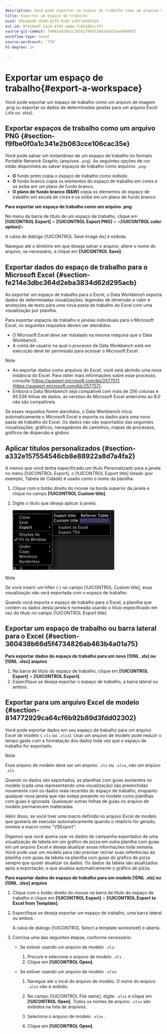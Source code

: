 ```yaml
---
description: Você pode exportar um espaço de trabalho como um arquivo de imagem .png ou exportar os dados de determinadas janelas para um arquivo Excel (.xls ou .xlsx).
title: Exportar um espaço de trabalho
uuid: 59ea6e46-d2e9-41f9-9c8f-e3071eb65424
exl-id: 87416ddf-2ac0-4f95-ae8e-71051061c757
source-git-commit: 79981e92dd1c2e552f958716626a632ead940973
workflow-type: tm+mt
source-wordcount: '774'
ht-degree: 1%

---
```


# Exportar um espaço de trabalho{#export-a-workspace}

Você pode exportar um espaço de trabalho como um arquivo de imagem .png ou exportar os dados de determinadas janelas para um arquivo Excel (.xls ou .xlsx).

## Exportar espaços de trabalho como um arquivo PNG {#section-f9fbe0f0a1c341e2b063cce106cac35e}

Você pode salvar um instantâneo de um espaço de trabalho no formato Portable Network Graphic (arquivos `.png`). As seguintes opções de cor estão disponíveis ao salvar espaços de trabalho como arquivos `.png`:

* **O** fundo preto copia o espaço de trabalho como exibido.
* **O** fundo branco copia os elementos do espaço de trabalho em cores e os exibe em um plano de fundo branco.
* **O plano de fundo branco (B&amp;W)**  copia os elementos do espaço de trabalho em escala de cinza e os exibe em um plano de fundo branco.

**Para exportar um espaço de trabalho como um arquivo .png**

No menu da barra de título de um espaço de trabalho, clique em **[!UICONTROL Export]** > **[!UICONTROL Export PNG]** > *&lt;**[!UICONTROL color option]**>*.

A caixa de diálogo [!UICONTROL Save Image As] é exibida.

Navegue até o diretório em que deseja salvar o arquivo, altere o nome do arquivo, se necessário, e clique em **[!UICONTROL Save]**.

## Exportar dados do espaço de trabalho para o Microsoft Excel {#section-fe214e3dbc364d2eba3834d62d295acb}

Ao exportar um espaço de trabalho para o Excel, o Data Workbench exporta dados de determinadas visualizações, legendas de dimensão e valor e anotações de texto para uma nova pasta de trabalho do Excel com uma visualização por planilha.

Para exportar espaços de trabalho e janelas individuais para o Microsoft Excel, os seguintes requisitos devem ser atendidos:

* O Microsoft Excel deve ser instalado na mesma máquina que o Data Workbench.
* A conta de usuário na qual o processo de Data Workbench está em execução deve ter permissão para acessar o Microsoft Excel.

>[!NOTE]
>
>* Ao exportar dados como arquivos do Excel, você está abrindo uma nova instância do Excel. Para obter mais informações sobre esse processo, consulte [https://support.microsoft.com/kb/257757](https://support.microsoft.com/kb/257757).
>* Embora o Data Workbench seja compatível com mais de 256 colunas e 65.536 linhas de dados, as versões do Microsoft Excel anteriores ao 8.0 não são compatíveis.
>


Se esses requisitos forem atendidos, o Data Workbench inicia automaticamente o Microsoft Excel e exporta os dados para uma nova pasta de trabalho do Excel. Os dados não são exportados das seguintes visualizações: gráficos, navegadores de caminhos, mapas de processos, gráficos de dispersão e globos.

## Aplicar títulos personalizados {#section-a332e157554546cb8e88922a8d7a4fa2}

A menos que você tenha especificado um título Personalizado para a janela no menu [!UICONTROL Export], o [!UICONTROL Export title] listado (por exemplo, Tabela de Cidade) é usado como o nome da planilha.

1. Clique com o botão direito do mouse na borda superior da janela e clique no campo **[!UICONTROL Custom title]**.
1. Digite o título que deseja aplicar à janela.

   ![](assets/mnu_window_TitleBar_Export.png)

>[!NOTE]
>
>Se você inserir um hífen (-) no campo [!UICONTROL Custom title], essa visualização não será exportada com o espaço de trabalho.

Quando você exporta o espaço de trabalho para o Excel, a planilha que contém os dados desta janela é nomeada usando o título especificado em vez do título no campo [!UICONTROL Export title].

## Exportar um espaço de trabalho ou barra lateral para o Excel {#section-360438b66d5f4734826ab463b4a01a75}

**Para exportar dados do espaço de trabalho para um novo  [!DNL .xls] ou  [!DNL .xlsx] arquivo**

1. Na barra de título do espaço de trabalho, clique em **[!UICONTROL Export]** > **[!UICONTROL Export]**.
1. Especifique se deseja exportar o espaço de trabalho, a barra lateral ou ambos.

## Exportar para um arquivo Excel de modelo {#section-814772929ca64cf6b92b89d3fdd02302}

Você pode exportar dados em seu espaço de trabalho para um arquivo Excel de modelo (`.xls` ou `.xlsx`). Usar um arquivo de modelo pode reduzir o tempo gasto com a formatação dos dados toda vez que o espaço de trabalho for exportado.

>[!NOTE]
>
>Esse arquivo de modelo deve ser um arquivo `.xls` ou `.xlsx`, não um arquivo `.xlt`.

Quando os dados são exportados, as planilhas com guias existentes no modelo (cada uma representando uma visualização) são preenchidas novamente com os dados mais recentes do espaço de trabalho, enquanto qualquer nova janela que não esteja presente no modelo como planilhas com guias é ignorada. Quaisquer outras folhas de guias no arquivo de modelo permanecem inalteradas.

Além disso, se você tiver uma macro definida no arquivo Excel de modelo que gostaria de executar automaticamente quando o relatório for gerado, nomeie a macro como &quot;VSExport&quot;.

Digamos que você queira usar os dados de campanha exportados de uma visualização de tabela em um gráfico de pizza em outra planilha com guias em um arquivo Excel e deseja atualizar essas informações toda semana. Você pode usar um modelo para não precisar recriar suas referências da planilha com guias da tabela na planilha com guias do gráfico de pizza sempre que quiser atualizar os dados. Os dados da tabela são atualizados após a exportação, o que atualiza automaticamente o gráfico de pizza.

**Para exportar dados do espaço de trabalho para um modelo  [!DNL .xls] ou  [!DNL .xlsx] arquivo**

1. Clique com o botão direito do mouse na barra de título do espaço de trabalho e clique em **[!UICONTROL Export]** > **[!UICONTROL Export to Excel from Template]**.
1. Especifique se deseja exportar um espaço de trabalho, uma barra lateral ou ambos.

   A caixa de diálogo [!UICONTROL Select a template worksheet] é aberta.

1. Conclua uma das seguintes etapas, conforme necessário:

   * Se estiver usando um arquivo de modelo `.xls`:

      1. Procure e selecione o arquivo de modelo `.xls` .
      1. Clique em **[!UICONTROL Open]**.
   * Se estiver usando um arquivo de modelo `.xlsx`:

      1. Navegue até o local do arquivo de modelo. O nome do arquivo `.xlsx` não é exibido.
      1. No campo [!UICONTROL File name], digite `.xlsx` e clique em **[!UICONTROL Open]**. Todos os nomes de arquivo `.xlsx` são exibidos na lista de arquivos.

      1. Selecione o arquivo de modelo `.xlsx` .
      1. Clique em **[!UICONTROL Open]**.
